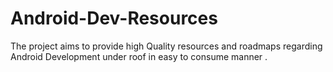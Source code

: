 # Android-Dev-Resources
The project aims  to provide high Quality resources and roadmaps  regarding Android Development under roof in  easy to consume manner .
